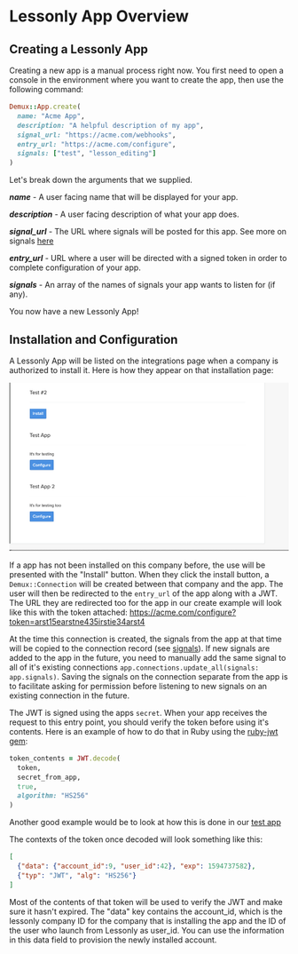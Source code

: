 # Lessonly App Overview

## Creating a Lessonly App

Creating a new app is a manual process right now. You first need to open a console in the environment where you want to create the app, then use the following command:

```Ruby
Demux::App.create(
  name: "Acme App",
  description: "A helpful description of my app",
  signal_url: "https://acme.com/webhooks",
  entry_url: "https://acme.com/configure",
  signals: ["test", "lesson_editing"]
)
```

Let's break down the arguments that we supplied.

***name*** - A user facing name that will be displayed for your app.

***description*** - A user facing description of what your app does.

***signal_url*** - The URL where signals will be posted for this app. See more on signals [here](signals.md)

***entry_url*** - URL where a user will be directed with a signed token in order to complete configuration of your app.

***signals*** - An array of the names of signals your app wants to listen for (if any).

You now have a new Lessonly App!

## Installation and Configuration

A Lessonly App will be listed on the integrations page when a company is authorized to install it. Here is how they appear on that installation page:

![](assets/lessonly-apps-list.png)


If a app has not been installed on this company before, the use will be presented with the "Install" button. When they click the install button, a `Demux::Connection` will be created between that company and the app. The user will then be redirected to the `entry_url` of the app along with a JWT. The URL they are redirected too for the app in our create example will look like this with the token attached: https://acme.com/configure?token=arst15earstne435irstie34arst4

At the time this connection is created, the signals from the app at that time will be copied to the connection record (see [signals](signals.md)). If new signals are added to the app in the future, you need to manually add the same signal to all of it's existing connections `app.connections.update_all(signals: app.signals)`. Saving the signals on the connection separate from the app is to facilitate asking for permission before listening to new signals on an existing connection in the future.

The JWT is signed using the apps `secret`. When your app receives the request to this entry point, you should verify the token before using it's contents. Here is an example of how to do that in Ruby using the [ruby-jwt gem](https://github.com/jwt/ruby-jwt):

```Ruby
token_contents = JWT.decode(
  token,
  secret_from_app,
  true,
  algorithm: "HS256"
)
```

Another good example would be to look at how this is done in our [test app](https://github.com/lessonly/lessonly_apps_test_dummy)

The contexts of the token once decoded will look something like this:
```JSON
[
  {"data": {"account_id":9, "user_id":42}, "exp": 1594737582},
  {"typ": "JWT", "alg": "HS256"}
]
```

Most of the contents of that token will be used to verify the JWT and make sure it hasn't expired. The "data" key contains the account_id, which is the lessonly company ID for the company that is installing the app and the ID of the user who launch from Lessonly as user_id. You can use the information in this data field to provision the newly installed account.


